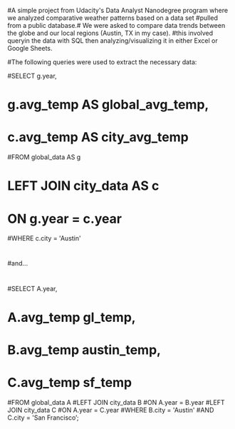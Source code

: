 #A simple project from Udacity's Data Analyst Nanodegree program where we analyzed comparative weather patterns based on a data set
#pulled from a public database.# We were asked to compare data trends between the globe and our local regions (Austin, TX in my case). 
#this involved queryin the data with SQL then analyzing/visualizing it in either Excel or Google Sheets. 

#The following queries were used to extract the necessary data: 

#SELECT g.year, 
#       g.avg_temp AS global_avg_temp, 
#       c.avg_temp AS city_avg_temp 
#FROM   global_data AS g 
#       LEFT JOIN city_data AS c 
#              ON g.year = c.year 
#WHERE  c.city = 'Austin' 
#
#and...
#
#SELECT    A.year, 
#          A.avg_temp gl_temp, 
#          B.avg_temp austin_temp, 
#          C.avg_temp sf_temp 
#FROM      global_data A 
#LEFT JOIN city_data B 
#ON        A.year = B.year 
#LEFT JOIN city_data C 
#ON        A.year = C.year 
#WHERE     B.city = 'Austin' 
#AND       C.city = 'San Francisco’;
